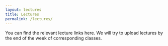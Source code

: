 ```yaml
---
layout: lectures
title: Lectures
permalink: /lectures/
---
```

You can find the relevant lecture links here. We will try to upload lectures by the end of the week of corresponding classes.